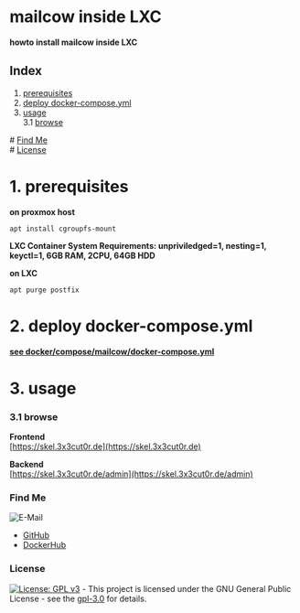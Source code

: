 # mailcow inside LXC

**howto install mailcow inside LXC**

## Index

1. [prerequisites](#prerequisites)
2. [deploy docker-compose.yml](#deploy)
3. [usage](#usage)  
   3.1 [browse](#browse)

\# [Find Me](#findme)  
\# [License](#license)

# 1. prerequisites <a name="prerequisites"></a>
**on proxmox host**  
```shell
apt install cgroupfs-mount

```

**LXC Container System Requirements: unpriviledged=1, nesting=1, keyctl=1, 6GB RAM, 2CPU, 64GB HDD**  

**on LXC**  
```shell
apt purge postfix

```

# 2. deploy docker-compose.yml <a name="prerequisites"></a>

**[see docker/compose/mailcow/docker-compose.yml](https://github.com/3x3cut0r/vps/blob/main/docker/compose/mailcow/docker-compose.yml)**

# 3. usage <a name="usage"></a>

### 3.1 browse <a name="browse"></a>

**Frontend**  
[https://skel.3x3cut0r.de](https://skel.3x3cut0r.de)

**Backend**  
[https://skel.3x3cut0r.de/admin](https://skel.3x3cut0r.de/admin)

### Find Me <a name="findme"></a>

![E-Mail](https://img.shields.io/badge/E--Mail-executor55%40gmx.de-red)

- [GitHub](https://github.com/3x3cut0r)
- [DockerHub](https://hub.docker.com/u/3x3cut0r)

### License <a name="license"></a>

[![License: GPL v3](https://img.shields.io/badge/License-GPLv3-blue.svg)](https://www.gnu.org/licenses/gpl-3.0) - This project is licensed under the GNU General Public License - see the [gpl-3.0](https://www.gnu.org/licenses/gpl-3.0.en.html) for details.
